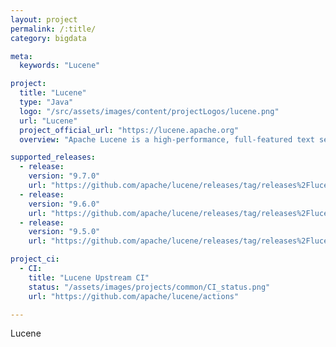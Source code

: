 ```yaml
---
layout: project
permalink: /:title/
category: bigdata

meta:
  keywords: "Lucene"

project:
  title: "Lucene"
  type: "Java"
  logo: "/src/assets/images/content/projectLogos/lucene.png"
  url: "Lucene"
  project_official_url: "https://lucene.apache.org"
  overview: "Apache Lucene is a high-performance, full-featured text search engine library written in Java. Lucene Core is a Java library providing powerful indexing and search features, as well as spellchecking, hit highlighting and advanced analysis/tokenization capabilities. The PyLucene sub project provides Python bindings for Lucene Core."

supported_releases:
  - release:
    version: "9.7.0"
    url: "https://github.com/apache/lucene/releases/tag/releases%2Flucene%2F9.7.0"
  - release:
    version: "9.6.0"
    url: "https://github.com/apache/lucene/releases/tag/releases%2Flucene%2F9.6.0"
  - release:
    version: "9.5.0"
    url: "https://github.com/apache/lucene/releases/tag/releases%2Flucene%2F9.5.0"

project_ci:
  - CI:
    title: "Lucene Upstream CI"
    status: "/assets/images/projects/common/CI_status.png"
    url: "https://github.com/apache/lucene/actions"

---
```


<p>Lucene</p>
